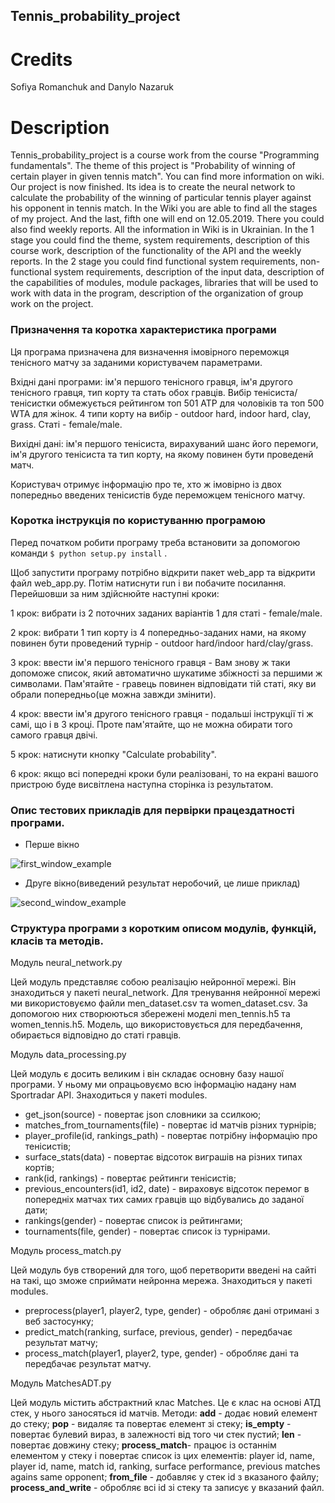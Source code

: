 ## Tennis_probability_project ##
# Credits #
Sofiya Romanchuk and Danylo Nazaruk 
# Description #
Tennis_probability_project is a course work from the course "Programming fundamentals". 
The theme of this project is "Probability of winning of certain player in given tennis match". You can find more information on wiki. Our project is now finished. Its idea is to create the neural network to calculate the probability of the winning of particular tennis player against his opponent in tennis match.
In the Wiki you are able to find all the stages of my project. And the last, fifth one will end on 12.05.2019. There you could also find weekly reports. All the information in Wiki is in Ukrainian.
In the 1 stage you could find the theme, system requirements, description of this course work, description of the functionality of the API and the weekly reports.
In the 2 stage you could find functional system requirements, non-functional system requirements, description of the input data, description of the capabilities of modules, module packages, libraries that will be used to work with data in the program, description of the organization of group work on the project.
### Призначення та коротка характеристика програми ###
Ця програма призначена для визначення імовірного переможця тенісного матчу за заданими користувачем параметрами. 

Вхідні дані програми: ім'я першого тенісного гравця, ім'я другого тенісного гравця, тип корту та стать обох гравців. Вибір тенісиста/тенісистки обмежується рейтингом топ 501 ATP для чоловіків та топ 500 WTA для жінок. 4 типи корту на вибір - outdoor hard, indoor hard, clay, grass. Статі - female/male.

Вихідні дані: ім'я першого тенісиста, вирахуваний шанс його перемоги, ім'я другого тенісиста та тип корту, на якому повинен бути проведенй матч.

Користувач отримує інформацію про те, хто ж імовірно із двох попередньо введених тенісистів буде переможцем тенісного матчу. 

### Коротка інструкція по користуванню програмою ###
Перед початком робити програму треба встановити за допомогою команди ```$ python setup.py install``` .

Щоб запустити програму потрібно відкрити пакет web_app та відкрити файл web_app.py. Потім натиснути run і ви побачите посилання. Перейшовши за ним здійснюйте наступні кроки:

  1 крок: вибрати із 2 поточних заданих варіантів 1 для статі - female/male. 
  
  2 крок: вибрати 1 тип корту із 4 попередньо-заданих нами, на якому повинен бути проведений турнір - outdoor hard/indoor hard/clay/grass.
  
  3 крок: ввести ім'я першого тенісного гравця - Вам знову ж таки допоможе список, який автоматично шукатиме збіжності за першими ж символами. Пам'ятайте - гравець повинен відповідати тій статі, яку ви обрали попередньо(це можна завжди змінити).
  
  4 крок: ввести ім'я другого тенісного гравця - подальші інструкції ті ж самі, що і в 3 кроці. Проте пам'ятайте, що не можна обирати того самого гравця двічі.
  
  5 крок: натиснути кнопку "Calculate probability".
  
  6 крок: якщо всі попередні кроки були реалізовані, то на екрані вашого пристрою буде висвітлена наступна сторінка із результатом.
  
### Опис тестових прикладів для первірки працездатності програми. ###
* Перше вікно

![first_window_example](https://user-images.githubusercontent.com/47135579/57972131-38ba3880-799f-11e9-84ef-8fc3d1c02468.png)

* Друге вікно(виведений результат неробочий, це лише приклад)

![second_window_example](https://user-images.githubusercontent.com/47135579/57972137-466fbe00-799f-11e9-8864-d17678529116.png)

### Структура програми з коротким описом модулів, функцій, класів та методів. ###
Модуль neural_network.py

Цей модуль представляє собою реалізацію нейронної мережі. Він знаходиться у пакеті neural_network. Для тренування нейронної мережі ми використовуємо файли men_dataset.csv та women_dataset.csv. За допомогою них створюються збережені моделі men_tennis.h5 та women_tennis.h5. Модель, що використовується для передбачення, обирається відповідно до статі гравців.

Модуль data_processing.py

Цей модуль є досить великим і він складає основну базу нашої програми. У ньому ми опрацьовуємо всю інформацію надану нам Sportradar API. Знаходиться у пакеті modules.
* get_json(source) - повертає json словники за ссилкою;
* matches_from_tournaments(file) - повертає id матчів різних турнірів;
* player_profile(id, rankings_path) - повертає потрібну інформацію про тенісистів;
* surface_stats(data) - повертає відсоток виграшів на різних типах кортів;
* rank(id, rankings) - повертає рейтинги тенісистів;
* previous_encounters(id1, id2, date) - вираховує відсоток перемог в попередніх матчах тих самих гравців що відбувались до заданої дати;
* rankings(gender) - повертає список із рейтингами;
* tournaments(file, gender) - повертає список із турнірами. 

Модуль process_match.py

Цей модуль був створений для того, щоб перетворити введені на сайті на такі, що зможе сприймати нейронна мережа. Знаходиться у пакеті modules.
* preprocess(player1, player2, type, gender) - обробляє дані отримані з веб застосунку;
* predict_match(ranking, surface, previous, gender) - передбачає результат матчу;
* process_match(player1, player2, type, gender) - обробляє дані та передбачає результат матчу.

Модуль MatchesADT.py

Цей модуль містить абстрактний клас Matches. Це є клас на основі АТД стек, у нього заносяться id матчів. Методи: **add** - додає новий елемент до стеку; **pop** - видаляє та повертає елемент зі стеку; **is_empty** - повертає булевий вираз, в залежності від того чи стек пустий; **__len__** - повертає довжину стеку; **process_match**- працює із останнім елементом у стеку і повертає список із цих елементів: player id, name, player id, name, match id, ranking, surface performance, previous matches agains same opponent; **from_file** - добавляє у стек id з вказаного файлу; **process_and_write** - обробляє всі id зі стеку та записує у вказаний файл.
